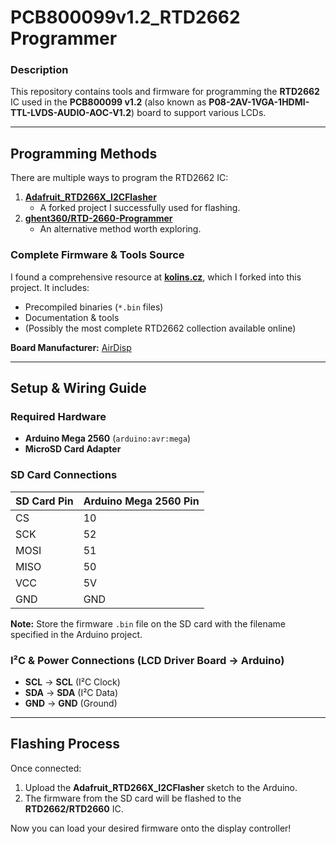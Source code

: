 # **PCB800099v1.2_RTD2662 Programmer**  

### **Description**  
This repository contains tools and firmware for programming the **RTD2662** IC used in the **PCB800099 v1.2** (also known as **P08-2AV-1VGA-1HDMI-TTL-LVDS-AUDIO-AOC-V1.2**) board to support various LCDs.  

---

## **Programming Methods**  
There are multiple ways to program the RTD2662 IC:  

1. **[Adafruit_RTD266X_I2CFlasher](https://github.com/adafruit/Adafruit_RTD266X_I2CFlasher/tree/master)**  
   - A forked project I successfully used for flashing.  
2. **[ghent360/RTD-2660-Programmer](https://github.com/ghent360/RTD-2660-Programmer)**  
   - An alternative method worth exploring.  

### **Complete Firmware & Tools Source**  
I found a comprehensive resource at **[kolins.cz](https://www.kolins.cz/share/RTD2662/)**, which I forked into this project. It includes:  
- Precompiled binaries (`*.bin` files)  
- Documentation & tools  
- (Possibly the most complete RTD2662 collection available online)  

**Board Manufacturer:** [AirDisp](http://www.airdisp.com/)  

---

## **Setup & Wiring Guide**  

### **Required Hardware**  
- **Arduino Mega 2560** (`arduino:avr:mega`)  
- **MicroSD Card Adapter**  

### **SD Card Connections**  
| SD Card Pin | Arduino Mega 2560 Pin |  
|-------------|----------------------|  
| CS          | 10                   |  
| SCK         | 52                   |  
| MOSI        | 51                   |  
| MISO        | 50                   |  
| VCC         | 5V                   |  
| GND         | GND                  |  

**Note:** Store the firmware `.bin` file on the SD card with the filename specified in the Arduino project.  

### **I²C & Power Connections (LCD Driver Board → Arduino)**  
- **SCL** → **SCL** (I²C Clock)  
- **SDA** → **SDA** (I²C Data)  
- **GND** → **GND** (Ground)  

---

## **Flashing Process**  
Once connected:  
1. Upload the **Adafruit_RTD266X_I2CFlasher** sketch to the Arduino.  
2. The firmware from the SD card will be flashed to the **RTD2662/RTD2660** IC.  

Now you can load your desired firmware onto the display controller!  
